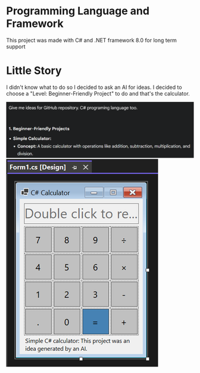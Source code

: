 # Programming Language and Framework
This project was made with C# and .NET framework 8.0 for long term support
# Little Story
I didn't know what to do so I decided to ask an AI for ideas.
I decided to choose a "Level: Beginner-Friendly Project" to do and that's the calculator.

![screenshot of ai prompt](images/aiprompt_screenshot.png)
![screenshot of calculator](images/form_screenshot.png)